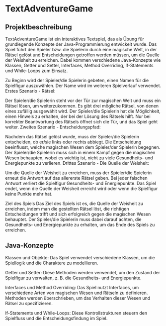 # TextAdventureGame

## Projektbeschreibung
TextAdventureGame ist ein interaktives Textspiel, das als Übung für grundlegende Konzepte der Java-Programmierung entwickelt wurde. Das Spiel führt den Spieler bzw. die Spielerin durch eine magische Welt, in der Rätsel gelöst und Entscheidungen getroffen werden müssen, um die Quelle der Weisheit zu erreichen. Dabei kommen verschiedene Java-Konzepte wie Klassen, Getter und Setter, Interfaces, Method Overriding, If-Statements und While-Loops zum Einsatz.

Zu Beginn wird der Spieler/die Spielerin gebeten, einen Namen für die Spielfigur auszuwählen. Der Name wird im weiteren Spielverlauf verwendet.
Erstes Szenario - Rätsel:

Der Spieler/die Spielerin steht vor der Tür zur magischen Welt und muss ein Rätsel lösen, um weiterzukommen.
Es gibt drei mögliche Rätsel, von denen eines zufällig ausgewählt wird.
Der Spieler/die Spielerin hat die Möglichkeit, einen Hinweis zu erhalten, der bei der Lösung des Rätsels hilft.
Nur bei korrekter Beantwortung des Rätsels öffnet sich die Tür, und das Spiel geht weiter.
Zweites Szenario - Entscheidungspfad:

Nachdem das Rätsel gelöst wurde, muss der Spieler/die Spielerin entscheiden, ob er/sie links oder rechts abbiegt.
Die Entscheidung beeinflusst, welche magischen Wesen dem Spieler/der Spielerin begegnen.
Der Spieler/die Spielerin muss sich in einem Kampf gegen die magischen Wesen behaupten, wobei es wichtig ist, nicht zu viele Gesundheits- und Energiepunkte zu verlieren.
Drittes Szenario - Die Quelle der Weisheit:

Um die Quelle der Weisheit zu erreichen, muss der Spieler/die Spielerin erneut die Antwort auf das allererste Rätsel geben.
Bei jeder falschen Antwort verliert die Spielfigur Gesundheits- und Energiepunkte.
Das Spiel endet, wenn die Quelle der Weisheit erreicht wird oder wenn die Spielfigur keine Punkte mehr hat.

Ziel des Spiels
Das Ziel des Spiels ist es, die Quelle der Weisheit zu erreichen, indem man die gestellten Rätsel löst, die richtigen Entscheidungen trifft und sich erfolgreich gegen die magischen Wesen behauptet. Der Spieler/die Spielerin muss dabei darauf achten, die Gesundheits- und Energiepunkte zu erhalten, um das Ende des Spiels zu erreichen.
## Java-Konzepte
Klassen und Objekte: Das Spiel verwendet verschiedene Klassen, um die Spiellogik und die Charaktere zu modellieren.

Getter und Setter: Diese Methoden werden verwendet, um den Zustand der Spielfigur zu verwalten, z. B. die Gesundheits- und Energiepunkte.

Interfaces und Method Overriding: Das Spiel nutzt Interfaces, um verschiedene Arten von magischen Wesen und Rätseln zu definieren. Methoden werden überschrieben, um das Verhalten dieser Wesen und Rätsel zu spezifizieren.

If-Statements und While-Loops: Diese Kontrollstrukturen steuern den Spielfluss und die Entscheidungsfindung im Spiel.

